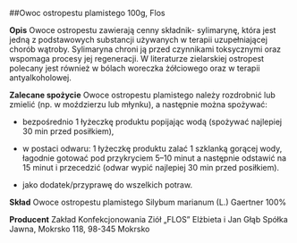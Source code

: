 ##Owoc ostropestu plamistego 100g, Flos

**Opis** Owoce ostropestu zawierają cenny składnik- sylimarynę, która jest jedną z podstawowych substancji używanych w terapii uzupełniającej chorób wątroby. Sylimaryna chroni ją przed czynnikami toksycznymi oraz wspomaga procesy jej regeneracji. W literaturze zielarskiej ostropest polecany jest również w bólach woreczka żółciowego oraz w terapii antyalkoholowej.   

**Zalecane spożycie** Owoce ostropestu plamistego należy rozdrobnić lub zmielić (np. w moździerzu lub młynku), a następnie można spożywać:

- bezpośrednio 1 łyżeczkę produktu popijając wodą (spożywać najlepiej 30 min przed posiłkiem),

- w postaci odwaru: 1 łyżeczkę produktu zalać 1 szklanką gorącej wody, łagodnie gotować pod przykryciem 5–10 minut a następnie odstawić na 15 minut i przecedzić (odwar wypić najlepiej 30 min przed posiłkiem).

- jako dodatek/przyprawę do wszelkich potraw.

**Skład** Owoce ostropestu plamistego Silybum marianum (L.) Gaertner 100%

**Producent** Zakład Konfekcjonowania Ziół „FLOS” Elżbieta i Jan Głąb Spółka Jawna, Mokrsko 118, 98-345 Mokrsko
